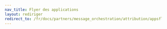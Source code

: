```yaml
---
nav_title: Flyer des applications
layout: rediriger
redirect_to: /fr/docs/partners/message_orchestration/attribution/appsflyer/appsflyer/
---
```


